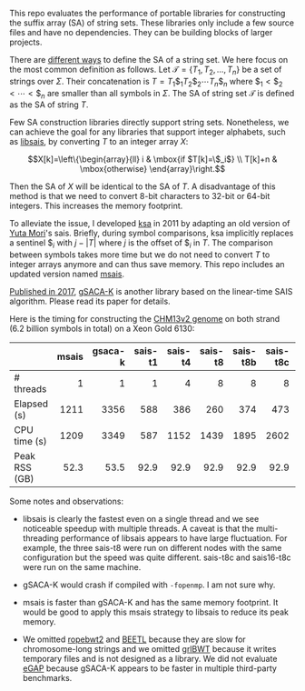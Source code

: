 This repo evaluates the performance of portable libraries for constructing the
suffix array (SA) of string sets. These libraries only include a few source
files and have no dependencies. They can be building blocks of larger projects.

There are [different ways][ss-review] to define the SA of a string set. We
here focus on the most common definition as follows.  Let
$`\mathcal{T}=\{T_1,T_2,\ldots,T_n\}`$ be a set of strings over $\Sigma$. Their
concatenation is $`T=T_1\$_1T_2\$_2\cdots T_n\$_n`$ where
$`\$_1<\$_2<\cdots<\$_n`$ are smaller than all symbols in $\Sigma$. The SA of
string set $`\mathcal{T}`$ is defined as the SA of string $T$.

Few SA construction libraries directly support string sets. Nonetheless, we can
achieve the goal for any libraries that support integer alphabets, such as
[libsais][libsais], by converting $T$ to an integer array $X$:
```math
X[k]=\left\{\begin{array}{ll}
i & \mbox{if $T[k]=\$_i$} \\
T[k]+n & \mbox{otherwise}
\end{array}\right.
```
Then the SA of $X$ will be identical to the SA of $T$. A disadvantage of this
method is that we need to convert 8-bit characters to 32-bit or 64-bit
integers. This increases the memory footprint.

To alleviate the issue, I developed [ksa][ksa] in 2011 by adapting an old
version of [Yuta Mori][mori]'s sais. Briefly, during symbol comparisons, ksa
implicitly replaces a sentinel $`\$_i`$ with $`j-|T|`$ where $j$ is the offset
of $`\$_i`$ in $T$. The comparison between symbols takes more time but we do
not need to convert $T$ to integer arrays anymore and can thus save memory.
This repo includes an updated version named [msais][msais].

[Published in 2017][gsacak-paper], [gSACA-K][gsacak] is another library based
on the linear-time SAIS algorithm. Please read its paper for details.

Here is the timing for constructing the [CHM13v2 genome][chm13] on both strand (6.2
billion symbols in total) on a Xeon Gold 6130:

|             |msais|gsaca-k|sais-t1|sais-t4|sais-t8|sais-t8b|sais-t8c|sais16-t8c|
|:------------|---:|------:|------:|------:|------:|-------:|-------:|---------:|
|# threads    |   1|      1|      1|      4|      8|       8|       8|         8|
|Elapsed (s)  |1211|   3356|    588|    386|    260|     374|     473|       296|
|CPU time (s) |1209|   3349|    587|   1152|   1439|    1895|    2602|      1146|
|Peak RSS (GB)|52.3|   53.5|   92.9|   92.9|   92.9|    92.9|    92.9|      58.4|

Some notes and observations:

* libsais is clearly the fastest even on a single thread and we see noticeable
  speedup with multiple threads. A caveat is that the multi-threading
  performance of libsais appears to have large fluctuation. For example,
  the three sais-t8 were run on different nodes with the same configuration but
  the speed was quite different. sais-t8c and sais16-t8c were run on the same
  machine.

* gSACA-K would crash if compiled with `-fopenmp`. I am not sure why.

* msais is faster than gSACA-K and has the same memory footprint. It would be
  good to apply this msais strategy to libsais to reduce its peak memory.

* We omitted [ropebwt2][rb2] and [BEETL][beetl] because they are slow for
  chromosome-long strings and we omitted [grlBWT][grl] because it writes
  temporary files and is not designed as a library. We did not evaluate
  [eGAP][egap] because gSACA-K appears to be faster in multiple third-party
  benchmarks.

[libsais]: https://github.com/IlyaGrebnov/libsais
[chm13]: https://s3-us-west-2.amazonaws.com/human-pangenomics/index.html?prefix=T2T/CHM13/assemblies/analysis_set/
[mori]: https://github.com/y-256
[gsacak]: https://github.com/felipelouza/gsa-is
[gsacak-paper]: https://www.sciencedirect.com/science/article/pii/S0304397517302621
[ksa]: https://github.com/lh3/fermi/blob/master/ksa.c
[fermi]: https://github.com/lh3/fermi
[fermi-paper]: https://academic.oup.com/bioinformatics/article/28/14/1838/218887
[ss-review]: https://academic.oup.com/bioinformatics/advance-article/doi/10.1093/bioinformatics/btae333/7681884
[rb2]: https://github.com/lh3/ropebwt2
[grl]: https://github.com/ddiazdom/grlBWT
[beetl]: https://github.com/BEETL/BEETL
[egap]: https://github.com/felipelouza/egap
[msais]: https://github.com/lh3/msais-lite
